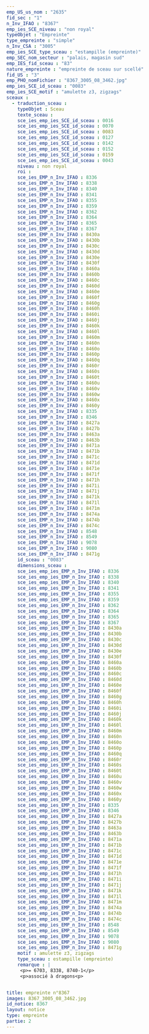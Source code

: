 ```yaml
---
emp_US_us_nom : "2635"
fid_sec : "1"
n_Inv_IFAO : "8367"
emp_ies_SCE_niveau : "non royal"
typeObjet : "Empreinte"
type_empreinte : "simple"
n_Inv_CSA : "3005"
emp_ies_SCE_type_sceau : "estampille (empreinte)"
emp_SEC_nom_secteur : "palais, magasin sud"
emp_IES_fid_sceau : "83"
nature_empreinte : "empreinte de sceau sur scellé"
fid_US : "3"
emp_PHO_nomFichier : "8367_3005_08_3462.jpg"
emp_ies_SCE_id_sceau : "0083"
emp_ies_SCE_motif : "amulette z3, zigzags"
sceaux :
  - traduction_sceau : 
    typeObjet : Sceau
    texte_sceau : 
    sce_ies_emp_ies_SCE_id_sceau : 0016
    sce_ies_emp_ies_SCE_id_sceau : 0070
    sce_ies_emp_ies_SCE_id_sceau : 0083
    sce_ies_emp_ies_SCE_id_sceau : 0127
    sce_ies_emp_ies_SCE_id_sceau : 0142
    sce_ies_emp_ies_SCE_id_sceau : 0152
    sce_ies_emp_ies_SCE_id_sceau : 0159
    sce_ies_emp_ies_SCE_id_sceau : 0043
    niveau : non royal
    roi : 
    sce_ies_EMP_n_Inv_IFAO : 8336
    sce_ies_EMP_n_Inv_IFAO : 8338
    sce_ies_EMP_n_Inv_IFAO : 8340
    sce_ies_EMP_n_Inv_IFAO : 8341
    sce_ies_EMP_n_Inv_IFAO : 8355
    sce_ies_EMP_n_Inv_IFAO : 8359
    sce_ies_EMP_n_Inv_IFAO : 8362
    sce_ies_EMP_n_Inv_IFAO : 8364
    sce_ies_EMP_n_Inv_IFAO : 8365
    sce_ies_EMP_n_Inv_IFAO : 8367
    sce_ies_EMP_n_Inv_IFAO : 8430a
    sce_ies_EMP_n_Inv_IFAO : 8430b
    sce_ies_EMP_n_Inv_IFAO : 8430c
    sce_ies_EMP_n_Inv_IFAO : 8430d
    sce_ies_EMP_n_Inv_IFAO : 8430e
    sce_ies_EMP_n_Inv_IFAO : 8430f
    sce_ies_EMP_n_Inv_IFAO : 8460a
    sce_ies_EMP_n_Inv_IFAO : 8460b
    sce_ies_EMP_n_Inv_IFAO : 8460c
    sce_ies_EMP_n_Inv_IFAO : 8460d
    sce_ies_EMP_n_Inv_IFAO : 8460e
    sce_ies_EMP_n_Inv_IFAO : 8460f
    sce_ies_EMP_n_Inv_IFAO : 8460g
    sce_ies_EMP_n_Inv_IFAO : 8460h
    sce_ies_EMP_n_Inv_IFAO : 8460i
    sce_ies_EMP_n_Inv_IFAO : 8460j
    sce_ies_EMP_n_Inv_IFAO : 8460k
    sce_ies_EMP_n_Inv_IFAO : 8460l
    sce_ies_EMP_n_Inv_IFAO : 8460m
    sce_ies_EMP_n_Inv_IFAO : 8460n
    sce_ies_EMP_n_Inv_IFAO : 8460o
    sce_ies_EMP_n_Inv_IFAO : 8460p
    sce_ies_EMP_n_Inv_IFAO : 8460q
    sce_ies_EMP_n_Inv_IFAO : 8460r
    sce_ies_EMP_n_Inv_IFAO : 8460s
    sce_ies_EMP_n_Inv_IFAO : 8460t
    sce_ies_EMP_n_Inv_IFAO : 8460u
    sce_ies_EMP_n_Inv_IFAO : 8460v
    sce_ies_EMP_n_Inv_IFAO : 8460w
    sce_ies_EMP_n_Inv_IFAO : 8460x
    sce_ies_EMP_n_Inv_IFAO : 8460y
    sce_ies_EMP_n_Inv_IFAO : 8335
    sce_ies_EMP_n_Inv_IFAO : 8346
    sce_ies_EMP_n_Inv_IFAO : 8427a
    sce_ies_EMP_n_Inv_IFAO : 8427b
    sce_ies_EMP_n_Inv_IFAO : 8463a
    sce_ies_EMP_n_Inv_IFAO : 8463b
    sce_ies_EMP_n_Inv_IFAO : 8471a
    sce_ies_EMP_n_Inv_IFAO : 8471b
    sce_ies_EMP_n_Inv_IFAO : 8471c
    sce_ies_EMP_n_Inv_IFAO : 8471d
    sce_ies_EMP_n_Inv_IFAO : 8471e
    sce_ies_EMP_n_Inv_IFAO : 8471f
    sce_ies_EMP_n_Inv_IFAO : 8471h
    sce_ies_EMP_n_Inv_IFAO : 8471i
    sce_ies_EMP_n_Inv_IFAO : 8471j
    sce_ies_EMP_n_Inv_IFAO : 8471k
    sce_ies_EMP_n_Inv_IFAO : 8471l
    sce_ies_EMP_n_Inv_IFAO : 8471m
    sce_ies_EMP_n_Inv_IFAO : 8474a
    sce_ies_EMP_n_Inv_IFAO : 8474b
    sce_ies_EMP_n_Inv_IFAO : 8474c
    sce_ies_EMP_n_Inv_IFAO : 8548
    sce_ies_EMP_n_Inv_IFAO : 8549
    sce_ies_EMP_n_Inv_IFAO : 9078
    sce_ies_EMP_n_Inv_IFAO : 9080
    sce_ies_EMP_n_Inv_IFAO : 8471g
    id_sceau : "0083"
    dimensions_sceau : 
    sce_ies_emp_ies_EMP_n_Inv_IFAO : 8336
    sce_ies_emp_ies_EMP_n_Inv_IFAO : 8338
    sce_ies_emp_ies_EMP_n_Inv_IFAO : 8340
    sce_ies_emp_ies_EMP_n_Inv_IFAO : 8341
    sce_ies_emp_ies_EMP_n_Inv_IFAO : 8355
    sce_ies_emp_ies_EMP_n_Inv_IFAO : 8359
    sce_ies_emp_ies_EMP_n_Inv_IFAO : 8362
    sce_ies_emp_ies_EMP_n_Inv_IFAO : 8364
    sce_ies_emp_ies_EMP_n_Inv_IFAO : 8365
    sce_ies_emp_ies_EMP_n_Inv_IFAO : 8367
    sce_ies_emp_ies_EMP_n_Inv_IFAO : 8430a
    sce_ies_emp_ies_EMP_n_Inv_IFAO : 8430b
    sce_ies_emp_ies_EMP_n_Inv_IFAO : 8430c
    sce_ies_emp_ies_EMP_n_Inv_IFAO : 8430d
    sce_ies_emp_ies_EMP_n_Inv_IFAO : 8430e
    sce_ies_emp_ies_EMP_n_Inv_IFAO : 8430f
    sce_ies_emp_ies_EMP_n_Inv_IFAO : 8460a
    sce_ies_emp_ies_EMP_n_Inv_IFAO : 8460b
    sce_ies_emp_ies_EMP_n_Inv_IFAO : 8460c
    sce_ies_emp_ies_EMP_n_Inv_IFAO : 8460d
    sce_ies_emp_ies_EMP_n_Inv_IFAO : 8460e
    sce_ies_emp_ies_EMP_n_Inv_IFAO : 8460f
    sce_ies_emp_ies_EMP_n_Inv_IFAO : 8460g
    sce_ies_emp_ies_EMP_n_Inv_IFAO : 8460h
    sce_ies_emp_ies_EMP_n_Inv_IFAO : 8460i
    sce_ies_emp_ies_EMP_n_Inv_IFAO : 8460j
    sce_ies_emp_ies_EMP_n_Inv_IFAO : 8460k
    sce_ies_emp_ies_EMP_n_Inv_IFAO : 8460l
    sce_ies_emp_ies_EMP_n_Inv_IFAO : 8460m
    sce_ies_emp_ies_EMP_n_Inv_IFAO : 8460n
    sce_ies_emp_ies_EMP_n_Inv_IFAO : 8460o
    sce_ies_emp_ies_EMP_n_Inv_IFAO : 8460p
    sce_ies_emp_ies_EMP_n_Inv_IFAO : 8460q
    sce_ies_emp_ies_EMP_n_Inv_IFAO : 8460r
    sce_ies_emp_ies_EMP_n_Inv_IFAO : 8460s
    sce_ies_emp_ies_EMP_n_Inv_IFAO : 8460t
    sce_ies_emp_ies_EMP_n_Inv_IFAO : 8460u
    sce_ies_emp_ies_EMP_n_Inv_IFAO : 8460v
    sce_ies_emp_ies_EMP_n_Inv_IFAO : 8460w
    sce_ies_emp_ies_EMP_n_Inv_IFAO : 8460x
    sce_ies_emp_ies_EMP_n_Inv_IFAO : 8460y
    sce_ies_emp_ies_EMP_n_Inv_IFAO : 8335
    sce_ies_emp_ies_EMP_n_Inv_IFAO : 8346
    sce_ies_emp_ies_EMP_n_Inv_IFAO : 8427a
    sce_ies_emp_ies_EMP_n_Inv_IFAO : 8427b
    sce_ies_emp_ies_EMP_n_Inv_IFAO : 8463a
    sce_ies_emp_ies_EMP_n_Inv_IFAO : 8463b
    sce_ies_emp_ies_EMP_n_Inv_IFAO : 8471a
    sce_ies_emp_ies_EMP_n_Inv_IFAO : 8471b
    sce_ies_emp_ies_EMP_n_Inv_IFAO : 8471c
    sce_ies_emp_ies_EMP_n_Inv_IFAO : 8471d
    sce_ies_emp_ies_EMP_n_Inv_IFAO : 8471e
    sce_ies_emp_ies_EMP_n_Inv_IFAO : 8471f
    sce_ies_emp_ies_EMP_n_Inv_IFAO : 8471h
    sce_ies_emp_ies_EMP_n_Inv_IFAO : 8471i
    sce_ies_emp_ies_EMP_n_Inv_IFAO : 8471j
    sce_ies_emp_ies_EMP_n_Inv_IFAO : 8471k
    sce_ies_emp_ies_EMP_n_Inv_IFAO : 8471l
    sce_ies_emp_ies_EMP_n_Inv_IFAO : 8471m
    sce_ies_emp_ies_EMP_n_Inv_IFAO : 8474a
    sce_ies_emp_ies_EMP_n_Inv_IFAO : 8474b
    sce_ies_emp_ies_EMP_n_Inv_IFAO : 8474c
    sce_ies_emp_ies_EMP_n_Inv_IFAO : 8548
    sce_ies_emp_ies_EMP_n_Inv_IFAO : 8549
    sce_ies_emp_ies_EMP_n_Inv_IFAO : 9078
    sce_ies_emp_ies_EMP_n_Inv_IFAO : 9080
    sce_ies_emp_ies_EMP_n_Inv_IFAO : 8471g
    motif : amulette z3, zigzags
    type_sceau : estampille (empreinte)
    remarque : |
     <p>= 6703, 8338, 8740-1</p>
     <p>associé à dragons<p>


title: empreinte n°8367
images: 8367_3005_08_3462.jpg
id_notice: 8367
layout: notice
type: empreinte
partie: 2
---
```

